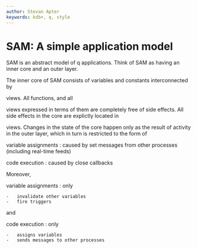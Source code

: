 ```yaml
---
author: Stevan Apter
keywords: kdb+, q, style
---
```


# SAM: A simple application model



<!-- FIXME
Keep or toss?
 -->


SAM is an abstract model of q applications. Think of SAM as having an inner core and an outer layer.

The inner core of SAM consists of variables and constants interconnected by 
<!-- ~~functional dependencies and triggers~~  -->
views.
All functions, and all 
<!-- ~~dependencies~~  -->
views expressed in terms of them are completely free of side effects. 
All side effects in the core are explictly located in 
<!-- ~~triggers~~  -->
views. 
Changes in the state of the core happen only as the result of activity in the outer layer, which in turn is restricted to the form of

variable assignments
: caused by set messages from other processes (including real-time feeds)

<!--     -   ~~window edits~~
    -   ~~radio box check button events~~
    -   set messages from other processes (including real-time feeds)
 -->
code execution
: caused by close callbacks

<!--     -   ~~button presses~~
    -   ~~click and double-click events~~
 -->
Moreover, 

variable assignments 
: only

    -   invalidate other variables
    -   fire triggers

and

code execution
: only 

    -   assigns variables
    -   sends messages to other processes

